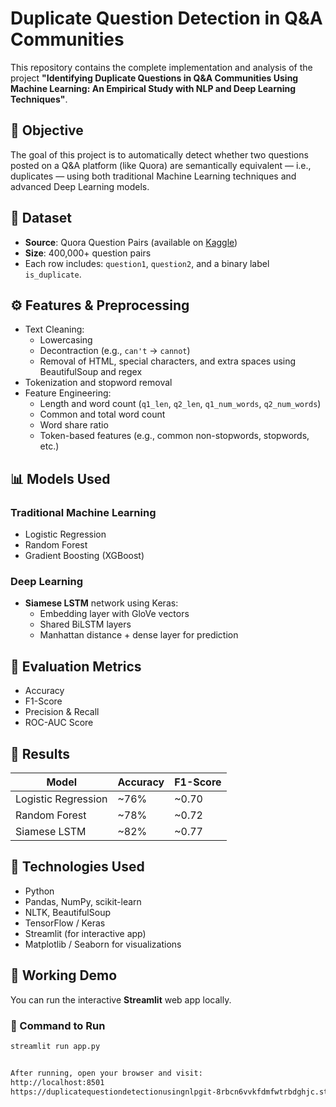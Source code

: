 # Duplicate Question Detection in Q&A Communities

This repository contains the complete implementation and analysis of the project **"Identifying Duplicate Questions in Q&A Communities Using Machine Learning: An Empirical Study with NLP and Deep Learning Techniques"**.

## 🧠 Objective

The goal of this project is to automatically detect whether two questions posted on a Q&A platform (like Quora) are semantically equivalent — i.e., duplicates — using both traditional Machine Learning techniques and advanced Deep Learning models.

## 📂 Dataset

- **Source**: Quora Question Pairs (available on [Kaggle](https://www.kaggle.com/c/quora-question-pairs))
- **Size**: 400,000+ question pairs
- Each row includes: `question1`, `question2`, and a binary label `is_duplicate`.

## ⚙️ Features & Preprocessing

- Text Cleaning:
  - Lowercasing
  - Decontraction (e.g., `can't` → `cannot`)
  - Removal of HTML, special characters, and extra spaces using BeautifulSoup and regex
- Tokenization and stopword removal
- Feature Engineering:
  - Length and word count (`q1_len`, `q2_len`, `q1_num_words`, `q2_num_words`)
  - Common and total word count
  - Word share ratio
  - Token-based features (e.g., common non-stopwords, stopwords, etc.)

## 📊 Models Used

### Traditional Machine Learning
- Logistic Regression
- Random Forest
- Gradient Boosting (XGBoost)

### Deep Learning
- **Siamese LSTM** network using Keras:
  - Embedding layer with GloVe vectors
  - Shared BiLSTM layers
  - Manhattan distance + dense layer for prediction

## 🧪 Evaluation Metrics

- Accuracy
- F1-Score
- Precision & Recall
- ROC-AUC Score

## 📌 Results

| Model             | Accuracy | F1-Score |
|------------------|----------|----------|
| Logistic Regression | ~76%     | ~0.70    |
| Random Forest       | ~78%     | ~0.72    |
| Siamese LSTM        | ~82%     | ~0.77    |

## 🧰 Technologies Used

- Python
- Pandas, NumPy, scikit-learn
- NLTK, BeautifulSoup
- TensorFlow / Keras
- Streamlit (for interactive app)
- Matplotlib / Seaborn for visualizations

## 🚀 Working Demo

You can run the interactive **Streamlit** web app locally.

### 🔧 Command to Run

```bash
streamlit run app.py


After running, open your browser and visit:
http://localhost:8501
https://duplicatequestiondetectionusingnlpgit-8rbcn6vvkfdmfwtrbdghjc.streamlit.app/
